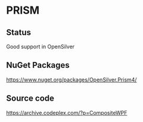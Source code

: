 # PRISM

## Status

Good support in OpenSilver

## NuGet Packages

https://www.nuget.org/packages/OpenSilver.Prism4/

## Source code

https://archive.codeplex.com/?p=CompositeWPF